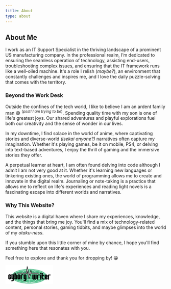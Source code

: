 ```yaml
---
title: About
type: about
---
```


## About Me

 I work as an IT Support Specialist in the thriving landscape of a prominent US manufacturing company. In the professional realm, I’m dedicated to ensuring the seamless operation of technology, assisting end-users, troubleshooting complex issues, and ensuring that the IT framework runs like a well-oiled machine. It's a role I relish (*maybe?*), an environment that constantly challenges and inspires me, and I love the daily puzzle-solving that comes with the territory.


### Beyond the Work Desk

Outside the confines of the tech world, I like to believe I am an ardent family man 😅 <sup>(*psst! I am trying to be*)</sup>. Spending quality time with my son is one of life's greatest joys. Our shared adventures and playful explorations fuel both our creativity and the sense of wonder in our lives.

In my downtime, I find solace in the world of anime, where captivating stories and diverse-world *(isekai anyone?)* narratives often capture my imagination. Whether it's playing games, be it on mobile, PS4, or delving into text-based adventures, I enjoy the thrill of gaming and the immersive stories they offer.

A perpetual learner at heart, I am often found delving into code although I admit I am not very good at it. Whether it's learning new languages or tinkering existing ones, the world of programming allows me to create and innovate in the digital realm. Journaling or note-taking is a practice that allows me to reflect on life's experiences and reading light novels is a fascinating escape into different worlds and narratives.
  


### Why This Website?

This website is a digital haven where I share my experiences, knowledge, and the things that bring me joy. You'll find a mix of technology-related content, personal stories, gaming tidbits, and maybe glimpses into the world of my *otaku-ness*. 

If you stumble upon this little corner of mine by chance, I hope you'll find something here that resonates with you. 

Feel free to explore and thank you for dropping by! 😁
  
  <img src="/content/images/halfAI_halfhooman.webp" alt="halfhoomanhalfAI" width="150" height="60">

